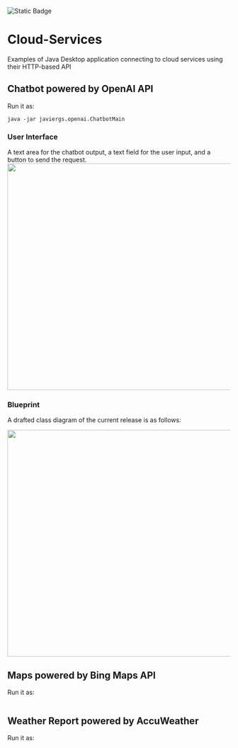 ![Static Badge](https://img.shields.io/badge/author-javiergs-orange)

# Cloud-Services
Examples of Java Desktop application connecting to cloud services using their HTTP-based API


## Chatbot powered by OpenAI API
Run it as:
```
java -jar javiergs.openai.ChatbotMain
```

### User Interface
A text area for the chatbot output, a text field for the user input, and a button to send the request.
<img width="512" src="https://github.com/CSC308/Cloud-Services/assets/3814755/998616fb-8a7a-462e-820c-f6042e921587">

### Blueprint
A drafted class diagram of the current release is as follows:<br>

<img width="512" src="https://github.com/CSC308/Cloud-Services/assets/3814755/efc12e88-1fc8-496c-827c-2eeaa702eab8">

## Maps powered by Bing Maps API
Run it as:
```

```

## Weather Report powered by AccuWeather
Run it as:
```

```
